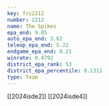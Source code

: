 ```yaml
---
key: frc2212
number: 2212
name: The Spikes
epa_end: 9.05
auto_epa_end: 3.62
teleop_epa_end: 5.22
endgame_epa_end: 0.21
winrate: 0.4792
district_epa_rank: 53
district_epa_percentile: 0.1311
type: Team
---
```

[[2024isde2]]
[[2024isde4]]
